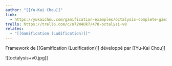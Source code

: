 ```yaml
---
author: "[[Yu-Kai Chou]]"
link:
  - https://yukaichou.com/gamification-examples/octalysis-complete-gamification-framework/
trello: https://trello.com/c/n72W4Uk7/478-octalysi-v0
relates:
  - "[[Gamification (Ludification)]]"
---
```


Framework de [[Gamification (Ludification)]] développé par [[Yu-Kai Chou]]

![[octalysis+v0.jpg]]